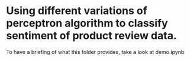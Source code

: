 # Using different variations of perceptron algorithm to classify sentiment of product review data.
To have a briefing of what this folder provides, take a look at demo.ipynb
